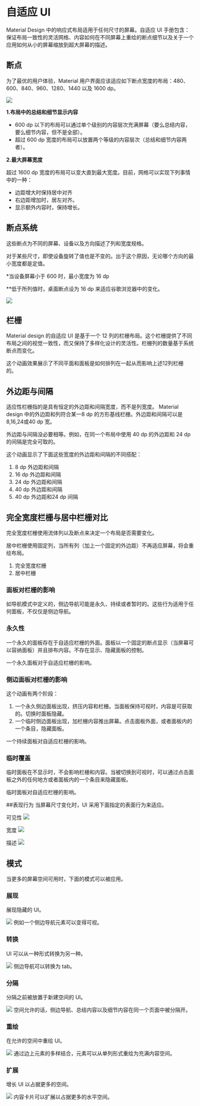 # 自适应 UI
Material Design 中的响应式布局适用于任何尺寸的屏幕。自适应 UI 手册包含：保证布局一致性的灵活网格、内容如何在不同屏幕上重绘的断点细节以及关于一个应用如何从小的屏幕缩放到超大屏幕的描述。

## 断点
为了最优的用户体验，Material 用户界面应该适应如下断点宽度的布局：480、600、840、960、1280、1440 以及 1600 dp。

![](https://github.com/zhaochong/material-design/blob/master/images/5_1.png)

**1.布局中的总结和细节显示内容**

- 600 dp 以下的布局可以通过单个级别的内容层次充满屏幕（要么总结内容，要么细节内容，但不是全部）。
- 超过 600 dp 宽度的布局可以放置两个等级的内容层次（总结和细节内容两者）。

**2.最大屏幕宽度**

超过 1600 dp 宽度的布局可以变大直到最大宽度。目前，网格可以实现下列事情中的一种：
- 边距增大时保持居中对齐
- 右边距增加时，居左对齐。
- 显示额外内容时，保持增长。

## 断点系统
这些断点为不同的屏幕、设备以及方向描述了列和宽度规格。

对于某些尺寸，即使设备旋转了值也是不变的。出于这个原因，无论哪个方向的最小宽度都是定值。

*当设备屏幕小于 600 时，最小宽度为 16 dp

**低于所列值时，桌面断点设为 16 dp 来适应谷歌浏览器中的变化。

![](https://github.com/zhaochong/material-design/blob/master/images/5_2.png)

## 栏栅
Material design 的自适应 UI 是基于一个 12 列的栏栅布局。这个栏栅提供了不同布局之间的视觉一致性，而又保持了多样化设计的灵活性。栏栅列的数量基于系统断点而变化。

这个动画效果展示了不同平面和面板是如何排列在一起从而影响上述12列栏栅的。

## 外边距与间隔
适应性栏栅指的是具有恒定的外边距和间隔宽度，而不是列宽度。 Material design 中的外边距和列符合某一8 dp 的方形基线栏栅。外边距和间隔可以是8,16,24或40 dp 宽。

外边距与间隔没必要相等。例如，在同一个布局中使用 40 dp 的外边距和 24 dp 的间隔是完全可取的。

这个动画显示了下面这些宽度的外边距和间隔的不同搭配：
1. 8 dp 外边距和间隔
2. 16 dp 外边距和间隔
3. 24 dp 外边距和间隔
4. 40 dp 外边距和间隔
5. 40 dp 外边距和24 dp 间隔

## 完全宽度栏栅与居中栏栅对比
完全宽度栏栅使用流体列以及断点来决定一个布局是否需要变化。

居中栏栅使用固定列，当所有列（加上一个固定的外边距）不再适应屏幕，将会重绘布局。

1. 完全宽度栏栅
2. 居中栏栅

### 面板对栏栅的影响
如导航模式中定义的，侧边导航可能是永久、持续或者暂时的。这些行为适用于任何面板，不仅仅是侧边导航。

### 永久性
一个永久的面板存在于自适应栏栅的外面。面板以一个固定的断点显示（当屏幕可以容纳面板）并且排布内容。不存在显示、隐藏面板的控制。

一个永久面板对于自适应栏栅的影响。

### 侧边面板对栏栅的影响
这个动画有两个阶段：
1. 一个永久侧边面板出现，挤压内容和栏栅。当面板保持可视时，内容是可获取的。切换时面板隐藏。
2. 一个临时侧边面板出现，加栏栅内容推出屏幕。点击面板外面，或者面板内的一个条目，隐藏面板。

一个持续面板对自适应栏栅的影响。


### 临时覆盖
临时面板在不显示时，不会影响栏栅和内容。当被切换到可视时，可以通过点击面板之外的任何地方或者面板内的一个条目来隐藏面板。


临时面板对自适应栏栅的影响。

##表现行为
当屏幕尺寸变化时，UI 采用下面指定的表面行为来适应。

可见性
![](https://github.com/zhaochong/material-design/blob/master/images/5_4.png)

宽度
![](https://github.com/zhaochong/material-design/blob/master/images/5_5.png)

描述
![](https://github.com/zhaochong/material-design/blob/master/images/5_6.png)

## 模式
当更多的屏幕空间可用时，下面的模式可以被应用。

### 展现
展现隐藏的 UI。

![](https://github.com/zhaochong/material-design/blob/master/images/5_7.png)
例如一个侧边导航元素可以变得可视。

### 转换
UI 可以从一种形式转换为另一种。

![](https://github.com/zhaochong/material-design/blob/master/images/5_8.png)
侧边导航可以转换为 tab。

### 分隔
分隔之前被放置于新建空间的 UI。

![](https://github.com/zhaochong/material-design/blob/master/images/5_9.png)
空间允许的话，侧边导航、总结内容以及细节内容在同一个页面中被分隔开。

### 重绘
在允许的空间中重绘 UI。

![](https://github.com/zhaochong/material-design/blob/master/images/5_10.png)
通过边上元素的多样结合，元素可以从单列形式重绘为充满内容空间。

### 扩展
增长 UI 以占据更多的空间。

![](https://github.com/zhaochong/material-design/blob/master/images/5_11.png)
内容卡片可以扩展以占据更多的水平空间。


